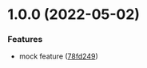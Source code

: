 # 1.0.0 (2022-05-02)


### Features

* mock feature ([78fd249](https://github.com/rn2r/safe-selectors/commit/78fd249d7486a51844aea0ae7dc09a05960038a6))
